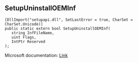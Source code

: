## SetupUninstallOEMInf

```
[DllImport("setupapi.dll", SetLastError = true, CharSet = CharSet.Unicode)]
public static extern bool SetupUninstallOEMInf(
   string InfFileName,
   uint Flags,
   IntPtr Reserved
);
```

Microsoft documentation: [Link](https://docs.microsoft.com/en-us/windows/win32/api/setupapi/nf-setupapi-setupuninstalloeminfw)
